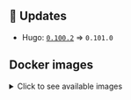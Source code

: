 ## :heartbeat: Updates

* Hugo: [`0.100.2`](https://github.com/klakegg/docker-hugo/releases/tag/0.100.2) => `0.101.0`


## Docker images

<details>
<summary>Click to see available images</summary>

This release is available from Docker Hub as project `klakegg/hugo` with the following tags:

| Alias tags                   | Version specific tags                      |
| ---------------------------- | ------------------------------------------ |
| `busybox`, `latest`          | `0.101.0-busybox`, `0.101.0`                     |
| `busybox-ci`, `ci`           | `0.101.0-busybox-ci`, `0.101.0-ci`               |
| `busybox-onbuild`, `onbuild` | `0.101.0-busybox-onbuild`, `0.101.0-onbuild`     |
| `alpine`                     | `0.101.0-alpine`                              |
| `alpine-ci`                  | `0.101.0-alpine-ci`                           |
| `alpine-onbuild`             | `0.101.0-alpine-onbuild`                      |
| `asciidoctor`                | `0.101.0-asciidoctor`                         |
| `asciidoctor-ci`             | `0.101.0-asciidoctor-ci`                      |
| `asciidoctor-onbuild`        | `0.101.0-asciidoctor-onbuild`                 |
| `pandoc`                     | `0.101.0-pandoc`                              |
| `pandoc-ci`                  | `0.101.0-pandoc-ci`                           |
| `pandoc-onbuild`             | `0.101.0-pandoc-onbuild`                      |
| `ext-alpine`                 | `0.101.0-ext-alpine`                          |
| `ext-alpine-ci`              | `0.101.0-ext-alpine-ci`                       |
| `ext-alpine-onbuild`         | `0.101.0-ext-alpine-onbuild`                  |
| `ext-asciidoctor`            | `0.101.0-ext-asciidoctor`                     |
| `ext-asciidoctor-ci`         | `0.101.0-ext-asciidoctor-ci`                  |
| `ext-asciidoctor-onbuild`    | `0.101.0-ext-asciidoctor-onbuild`             |
| `ext-pandoc`                 | `0.101.0-ext-pandoc`                          |
| `ext-pandoc-ci`              | `0.101.0-ext-pandoc-ci`                       |
| `ext-pandoc-onbuild`         | `0.101.0-ext-pandoc-onbuild`                  |
| `debian`                     | `0.101.0-debian`                              |
| `debian-ci`                  | `0.101.0-debian-ci`                           |
| `debian-onbuild`             | `0.101.0-debian-onbuild`                      |
| `ext-debian`, `ext`, `latest-ext` | `0.101.0-ext-debian`, `0.101.0-ext`         |
| `ext-debian-ci`, `ext-ci`    | `0.101.0-ext-debian-ci`, `0.101.0-ext-ci`        |
| `ext-debian-onbuild`, `ext-onbuild` | `0.101.0-ext-debian-onbuild`, `0.101.0-ext-onbuild` |
| `ubuntu`                     | `0.101.0-ubuntu`                            |
| `ubuntu-ci`                  | `0.101.0-ubuntu-ci`                         |
| `ubuntu-onbuild`             | `0.101.0-ubuntu-onbuild`                    |
| `ext-ubuntu`                 | `0.101.0-ext-ubuntu`                        |
| `ext-ubuntu-ci`              | `0.101.0-ext-ubuntu-ci`                     |
| `ext-ubuntu-onbuild`         | `0.101.0-ext-ubuntu-onbuild`                |
</details>